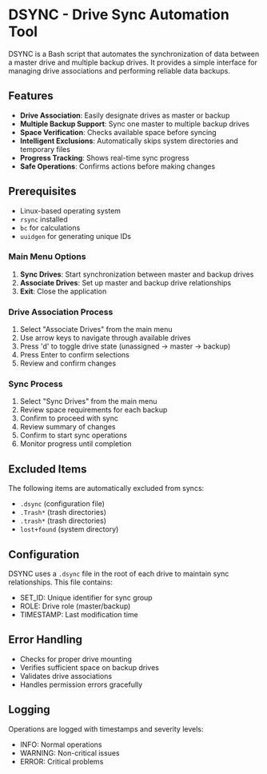 # DSYNC - Drive Sync Automation Tool

DSYNC is a Bash script that automates the synchronization of data between a master drive and multiple backup drives. It provides a simple interface for managing drive associations and performing reliable data backups.

## Features

- **Drive Association**: Easily designate drives as master or backup
- **Multiple Backup Support**: Sync one master to multiple backup drives
- **Space Verification**: Checks available space before syncing
- **Intelligent Exclusions**: Automatically skips system directories and temporary files
- **Progress Tracking**: Shows real-time sync progress
- **Safe Operations**: Confirms actions before making changes

## Prerequisites

- Linux-based operating system
- `rsync` installed
- `bc` for calculations
- `uuidgen` for generating unique IDs

### Main Menu Options

1. **Sync Drives**: Start synchronization between master and backup drives
2. **Associate Drives**: Set up master and backup drive relationships
3. **Exit**: Close the application

### Drive Association Process

1. Select "Associate Drives" from the main menu
2. Use arrow keys to navigate through available drives
3. Press 'd' to toggle drive state (unassigned → master → backup)
4. Press Enter to confirm selections
5. Review and confirm changes

### Sync Process

1. Select "Sync Drives" from the main menu
2. Review space requirements for each backup
3. Confirm to proceed with sync
4. Review summary of changes
5. Confirm to start sync operations
6. Monitor progress until completion

## Excluded Items

The following items are automatically excluded from syncs:
- `.dsync` (configuration file)
- `.Trash*` (trash directories)
- `.trash*` (trash directories)
- `lost+found` (system directory)

## Configuration

DSYNC uses a `.dsync` file in the root of each drive to maintain sync relationships. This file contains:
- SET_ID: Unique identifier for sync group
- ROLE: Drive role (master/backup)
- TIMESTAMP: Last modification time

## Error Handling

- Checks for proper drive mounting
- Verifies sufficient space on backup drives
- Validates drive associations
- Handles permission errors gracefully

## Logging

Operations are logged with timestamps and severity levels:
- INFO: Normal operations
- WARNING: Non-critical issues
- ERROR: Critical problems
